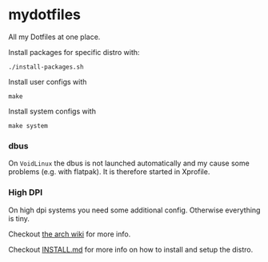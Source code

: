 # mydotfiles

All my Dotfiles at one place.

Install packages for specific distro with:

```shell
./install-packages.sh
```

Install user configs with
```shell
make
```

Install system configs with

```shell
make system
```


### dbus

On `VoidLinux` the dbus is not launched automatically and my cause some problems
(e.g. with flatpak). It is therefore started in Xprofile.

### High DPI

On high dpi systems you need some additional config. Otherwise everything is tiny.

Checkout [the arch wiki](https://wiki.archlinux.org/title/HiDPI)
for more info.

Checkout [INSTALL.md](INSTALL.md) for more info on how to install and setup the distro.
